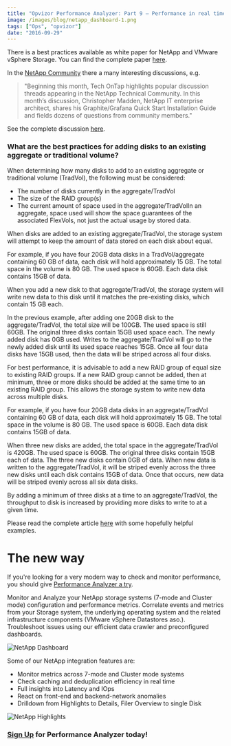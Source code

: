 ```yaml
---
title: "Opvizor Performance Analyzer: Part 9 – Performance in real time for NetApp"
image: /images/blog/netapp_dashboard-1.png
tags: ["Ops", "opvizor"]
date: "2016-09-29"
---
```


There is a best practices available as white paper for NetApp and VMware vSphere Storage. You can find the complete paper [here](ftp://ftp.netapp.com/pub/alim/pub/tr-3749.pdf).

In the [NetApp Community](http://community.netapp.com/) there a many interesting discussions, e.g.

> "Beginning this month, Tech OnTap highlights popular discussion threads appearing in the NetApp Technical Community. In this month’s discussion, Christopher Madden, NetApp IT enterprise architect, shares his Graphite/Grafana Quick Start Installation Guide and fields dozens of questions from community members."

See the complete discussion [here](http://community.netapp.com/t5/Tech-OnTap-Articles/Ask-the-Experts-How-Can-I-Monitor-NetApp-Storage-Performance-with-Graphite-and/ta-p/122363).

### What are the best practices for adding disks to an existing aggregate or traditional volume?

When determining how many disks to add to an existing aggregate or traditional volume (TradVol), the following must be considered:

- The number of disks currently in the aggregate/TradVol
- The size of the RAID group(s)
- The current amount of space used in the aggregate/TradVolIn an aggregate, space used will show the space guarantees of the associated FlexVols, not just the actual usage by stored data.

When disks are added to an existing aggregate/TradVol, the storage system will attempt to keep the amount of data stored on each disk about equal.

For example, if you have four 20GB data disks in a TradVol/aggregate containing 60 GB of data, each disk will hold approximately 15 GB. The total space in the volume is 80 GB. The used space is 60GB. Each data disk contains 15GB of data.

When you add a new disk to that aggregate/TradVol, the storage system will write new data to this disk until it matches the pre-existing disks, which contain 15 GB each. 

In the previous example, after adding one 20GB disk to the aggregate/TradVol, the total size will be 100GB. The used space is still 60GB. The original three disks contain 15GB used space each. The newly added disk has 0GB used. Writes to the aggregate/TradVol will go to the newly added disk until its used space reaches 15GB. Once all four data disks have 15GB used, then the data will be striped across all four disks.

For best performance, it is advisable to add a new RAID group of equal size to existing RAID groups. If a new RAID group cannot be added, then at minimum, three or more disks should be added at the same time to an existing RAID group. This allows the storage system to write new data across multiple disks.

For example, if you have four 20GB data disks in an aggregate/TradVol containing 60 GB of data, each disk will hold approximately 15 GB. The total space in the volume is 80 GB. The used space is 60GB. Each data disk contains 15GB of data.

When three new disks are added, the total space in the aggregate/TradVol is 420GB. The used space is 60GB. The original three disks contain 15GB each of data. The three new disks contain 0GB of data. When new data is written to the aggregate/TradVol, it will be striped evenly across the three new disks until each disk contains 15GB of data. Once that occurs, new data will be striped evenly across all six data disks.

By adding a minimum of three disks at a time to an aggregate/TradVol, the throughput to disk is increased by providing more disks to write to at a given time.

Please read the complete article [here](https://kb.netapp.com/support/index?page=content&id=3011682) with some hopefully helpful examples.

# The new way

If you're looking for a very modern way to check and monitor performance, you should give [Performance Analyzer a try](http://try.opvizor.com/perfanalyzer/).

Monitor and Analyze your NetApp storage systems (7-mode and Cluster mode) configuration and performance metrics. Correlate events and metrics from your Storage system, the underlying operating system and the related infrastructure components (VMware vSphere Datastores aso.). Troubleshoot issues using our efficient data crawler and preconfigured dashboards.

![NetApp Dashboard](/images/blog/netapp_dashboard-1.png)

Some of our NetApp integration features are:

- Monitor metrics across 7-mode and Cluster mode systems
- Check caching and deduplication efficiency in real time
- Full insights into Latency and IOps
- React on front-end and backend-network anomalies
- Drilldown from Highlights to Details, Filer Overview to single Disk

![NetApp Highlights](/images/blog/netapp_cl_highlights-1.png)

### [Sign Up](http://try.opvizor.com/perfanalyzer/) for Performance Analyzer today!
